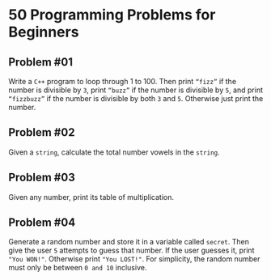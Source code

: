 # 50 Programming Problems for Beginners

## Problem #01
Write a `C++` program to loop through 1 to 100. Then print `“fizz”` if the number is divisible by `3`, print `“buzz”` if the number is divisible by `5`, and print `“fizzbuzz”` if the number is divisible by both `3` and `5`. Otherwise just print the number.
## Problem #02
Given a `string`, calculate the total number vowels in the `string`.
## Problem #03
Given any number, print its table of multiplication.
## Problem #04
Generate a random number and store it in a variable called `secret`. Then give the user `5` attempts to guess that number. If the user guesses it, print `"You WON!"`. Otherwise print `"You LOST!"`. For simplicity, the random number must only be between `0 and 10` inclusive.


